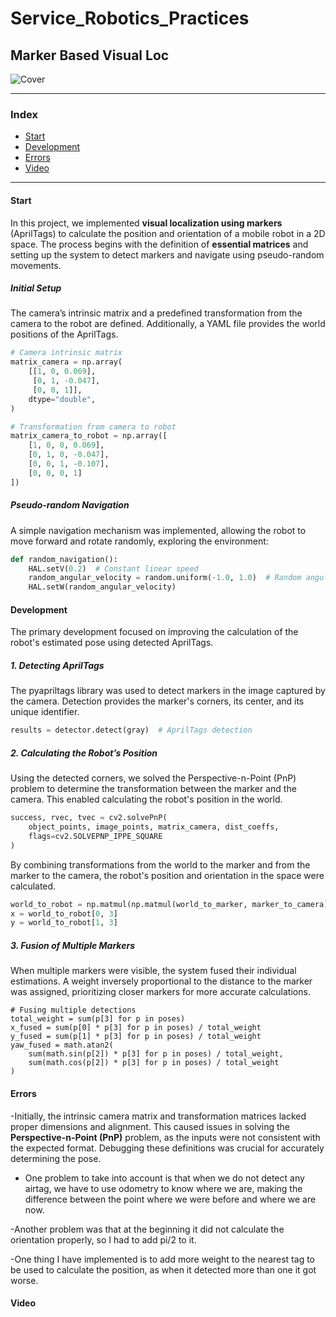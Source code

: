 # Service_Robotics_Practices
## Marker Based Visual Loc

![Cover](https://github.com/user-attachments/assets/26251d5e-dfc8-4b22-a9da-81d06bafd0d2)

---

### Index

- [Start](#start)
- [Development](#development)
- [Errors](#errors)
- [Video](#video)

---

#### Start

In this project, we implemented **visual localization using markers** (AprilTags) to calculate the position and orientation of a mobile robot in a 2D space. The process begins with the definition of **essential matrices** and setting up the system to detect markers and navigate using pseudo-random movements.

##### Initial Setup

The camera’s intrinsic matrix and a predefined transformation from the camera to the robot are defined. Additionally, a YAML file provides the world positions of the AprilTags.

```python
# Camera intrinsic matrix
matrix_camera = np.array(
    [[1, 0, 0.069],
     [0, 1, -0.047],
     [0, 0, 1]],
    dtype="double",
)

# Transformation from camera to robot
matrix_camera_to_robot = np.array([
    [1, 0, 0, 0.069],
    [0, 1, 0, -0.047],
    [0, 0, 1, -0.107],
    [0, 0, 0, 1]
])
```
##### Pseudo-random Navigation

A simple navigation mechanism was implemented, allowing the robot to move forward and rotate randomly, exploring the environment:
```python
def random_navigation():
    HAL.setV(0.2)  # Constant linear speed
    random_angular_velocity = random.uniform(-1.0, 1.0)  # Random angular speed
    HAL.setW(random_angular_velocity)
```
#### Development
The primary development focused on improving the calculation of the robot's estimated pose using detected AprilTags.
##### 1. Detecting AprilTags

The pyapriltags library was used to detect markers in the image captured by the camera. Detection provides the marker's corners, its center, and its unique identifier.
```python
results = detector.detect(gray)  # AprilTags detection
```

##### 2. Calculating the Robot’s Position

Using the detected corners, we solved the Perspective-n-Point (PnP) problem to determine the transformation between the marker and the camera. This enabled calculating the robot's position in the world.
```python
success, rvec, tvec = cv2.solvePnP(
    object_points, image_points, matrix_camera, dist_coeffs,
    flags=cv2.SOLVEPNP_IPPE_SQUARE
)
```
By combining transformations from the world to the marker and from the marker to the camera, the robot's position and orientation in the space were calculated.
```python
world_to_robot = np.matmul(np.matmul(world_to_marker, marker_to_camera), matrix_camera_to_robot)
x = world_to_robot[0, 3]
y = world_to_robot[1, 3]
```
##### 3. Fusion of Multiple Markers

When multiple markers were visible, the system fused their individual estimations. A weight inversely proportional to the distance to the marker was assigned, prioritizing closer markers for more accurate calculations.
```python3
# Fusing multiple detections
total_weight = sum(p[3] for p in poses)
x_fused = sum(p[0] * p[3] for p in poses) / total_weight
y_fused = sum(p[1] * p[3] for p in poses) / total_weight
yaw_fused = math.atan2(
    sum(math.sin(p[2]) * p[3] for p in poses) / total_weight,
    sum(math.cos(p[2]) * p[3] for p in poses) / total_weight
)
```

#### Errors

-Initially, the intrinsic camera matrix and transformation matrices lacked proper dimensions and alignment. This caused issues in solving the **Perspective-n-Point (PnP)** problem, as the inputs were not consistent with the expected format. Debugging these definitions was crucial for accurately determining the pose.

- One problem to take into account is that when we do not detect any airtag, we have to use odometry to know where we are, making the difference between the point where we were before and where we are now.

-Another problem was that at the beginning it did not calculate the orientation properly, so I had to add pi/2 to it.

-One thing I have implemented is to add more weight to the nearest tag to be used to calculate the position, as when it detected more than one it got worse.

#### Video
